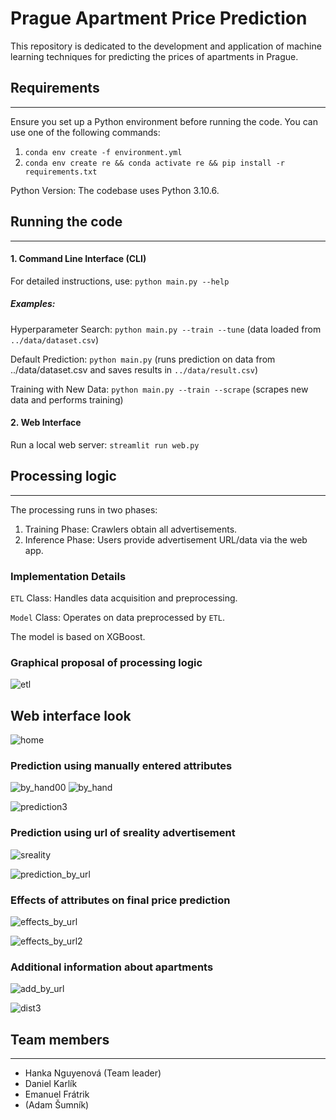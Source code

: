 # Prague Apartment Price Prediction

This repository is dedicated to the development and application of machine learning techniques for predicting the prices of apartments in Prague.

## Requirements

-----------------------------------------------------------------------------------
Ensure you set up a Python environment before running the code. You can use one of the following commands:

1. ``conda env create -f environment.yml``
2. ``conda env create re && conda activate re && pip install -r requirements.txt``


Python Version: The codebase uses Python 3.10.6.


## Running the code

---------------------------------------------------------------------

#### 1. Command Line Interface (CLI)

For detailed instructions, use: `python main.py --help`

##### Examples:

Hyperparameter Search: `python main.py --train --tune` (data loaded from `../data/dataset.csv`)

Default Prediction: `python main.py` (runs prediction on data from ../data/dataset.csv and saves results in `../data/result.csv`)

Training with New Data: `python main.py --train --scrape` (scrapes new data and performs training)

#### 2. Web Interface
Run a local web server: `streamlit run web.py`


## Processing logic

-------------------------------------------------------------------------------------
The processing runs in two phases:

1. Training Phase: Crawlers obtain all advertisements.
2. Inference Phase: Users provide advertisement URL/data via the web app.

### Implementation Details
`ETL` Class: Handles data acquisition and preprocessing.

`Model` Class: Operates on data preprocessed by `ETL`. 

The model is based on XGBoost.
   
### Graphical proposal of processing logic 


![etl](https://user-images.githubusercontent.com/65658910/201643260-06bb1a57-564a-4413-9df0-c344095bff66.png)


## Web interface look

![home](https://github.com/Many98/real_estate/assets/65658910/345c92c4-762c-4618-b52a-c6be790e32da)

### Prediction using manually entered attributes
![by_hand00](https://github.com/Many98/real_estate/assets/65658910/5dddd1c8-b59d-41c1-a728-713d2d7f5da0)
![by_hand](https://github.com/Many98/real_estate/assets/65658910/1e19e335-37ad-4194-9b8d-2d0797424144)

![prediction3](https://github.com/Many98/real_estate/assets/65658910/75128a6e-c515-4d17-8e76-53554d6be844)


### Prediction using url of sreality advertisement
![sreality](https://github.com/Many98/real_estate/assets/65658910/8b7e7ac6-b044-4d89-a8a8-cdd1b62a44f3)

![prediction_by_url](https://github.com/Many98/real_estate/assets/65658910/56293b34-3cb8-4f4e-bbee-8ea67aee3472)


### Effects of attributes on final price prediction

![effects_by_url](https://github.com/Many98/real_estate/assets/65658910/eb8674f3-9600-4b82-976e-152cae085f4f)

![effects_by_url2](https://github.com/Many98/real_estate/assets/65658910/a5e32c1b-bb88-4b0e-8be9-0f2ddf7dd051)

### Additional information about apartments

![add_by_url](https://github.com/Many98/real_estate/assets/65658910/8bb4f407-3a62-43e7-b210-3a6f3dcbcdb9)

![dist3](https://github.com/Many98/real_estate/assets/65658910/e101e116-7ca6-43e2-ad91-b321c875051e)




## Team members

-------------------------------------------------------------------
* Hanka Nguyenová (Team leader) 
* Daniel Karlík
* Emanuel Frátrik
* (Adam Šumník)
